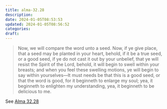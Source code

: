 ```yaml
---
title: alma-32.28
description: 
date: 2024-01-05T08:53:53
updated: 2024-01-05T08:56:52
categories: 
draft: 
---
```


> Now, we will compare the word unto a seed. Now, if ye give place, that a seed may be planted in your heart, behold, if it be a true seed, or a good seed, if ye do not cast it out by your unbelief, that ye will resist the Spirit of the Lord, behold, it will begin to swell within your breasts; and when you feel these swelling motions, ye will begin to say within yourselves—It must needs be that this is a good seed, or that the word is good, for it beginneth to enlarge my soul; yea, it beginneth to enlighten my understanding, yea, it beginneth to be delicious to me.

See [Alma 32.28](https://www.churchofjesuschrist.org/study/scriptures/bofm/alma/32?id=p28&lang=eng#p28)
